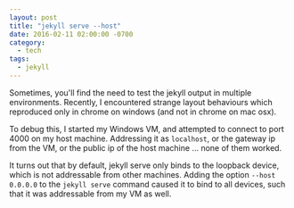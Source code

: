 ```yaml
---
layout: post
title: "jekyll serve --host"
date: 2016-02-11 02:00:00 -0700
category:
  - tech
tags:
  - jekyll
---
```


Sometimes, you'll find the need to test the jekyll output in
multiple environments. Recently, I encountered strange layout
behaviours which reproduced only in chrome on windows
(and not in chrome on mac osx).

To debug this, I started my Windows VM, and attempted to connect
to port 4000 on my host machine. Addressing it as `localhost`,
or the gateway ip from the VM, or the public ip of the host machine
... none of them worked.

It turns out that by default, jekyll serve only binds to the loopback
device, which is not addressable from other machines. Adding the option
`--host 0.0.0.0` to the `jekyll serve` command caused it to bind to
all devices, such that it was addressable from my VM as well.
